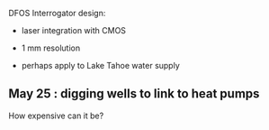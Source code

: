 DFOS Interrogator design:
- laser integration with CMOS


- 1 mm resolution
- perhaps apply to Lake Tahoe water supply
## May 25  : digging wells to link to heat pumps

How expensive can it be? 